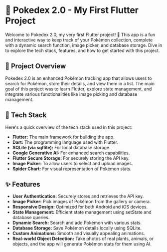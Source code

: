 # 🚀 Pokedex 2.0 - My First Flutter Project

Welcome to Pokedex 2.0, my very first Flutter project! 🎉 This app is a fun and interactive way to keep track of your Pokémon collection, complete with a dynamic search function, image picker, and database storage. Dive in to explore the tech stack, features, and how to get started with this project.

## 🌟 Project Overview

Pokedex 2.0 is an enhanced Pokémon tracking app that allows users to search for Pokémon, store their details, and view them in a list. The main goal of this project was to learn Flutter, explore state management, and integrate various functionalities like image picking and database management.

## 🔧 Tech Stack

Here's a quick overview of the tech stack used in this project:

- **Flutter:** The main framework for building the app.
- **Dart:** The programming language used with Flutter.
- **SQLite (via sqflite):** For local database storage.
- **Google Generative AI:** For enhanced search capabilities.
- **Flutter Secure Storage:** For securely storing the API key.
- **Image Picker:** To allow users to select and upload images.
- **Spider Chart:** For visual representation of Pokémon stats.

## ✨ Features

- **User Authentication:** Securely stores and retrieves the API key.
- **Image Picker:** Pick images of Pokémon from the gallery or camera.
- **Responsive Design:** Optimized for both Android and iOS devices.
- **State Management:** Efficient state management using setState and database queries.
- **Dynamic Search:** Search and add Pokémon with various stats.
- **Database Storage:** Save Pokémon details locally using SQLite.
- **Custom Animations:** Smooth and visually appealing animations.
- **Real-world Object Detection:** Take photos of real plants, animals, or objects, and the app will generate Pokémon stats for them using AI.
